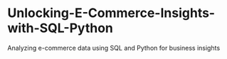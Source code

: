 # Unlocking-E-Commerce-Insights-with-SQL-Python
Analyzing e-commerce data using SQL and Python for business insights
